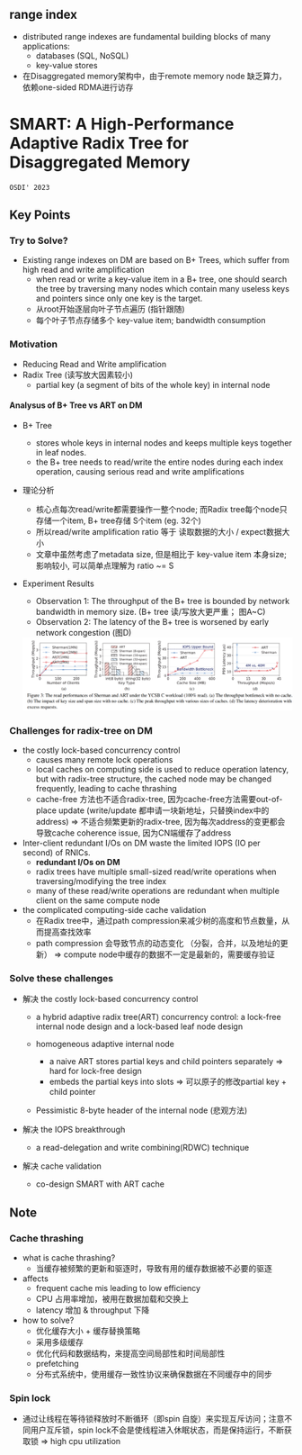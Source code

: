 ## range index
- distributed range indexes are fundamental building blocks of many applications:
    - databases (SQL, NoSQL)
    - key-value stores
- 在Disaggregated memory架构中，由于remote memory node 缺乏算力，依赖one-sided RDMA进行访存


# SMART: A High-Performance Adaptive Radix Tree for Disaggregated Memory

```shell
OSDI' 2023
```
## Key Points
### Try to Solve?
- Existing range indexes on DM are based on B+ Trees, which suffer from high read and write amplification
    - when read or write a key-value item in a B+ tree, one should search the tree by traversing many nodes which contain many useless keys and pointers since only one key is the target.
    - 从root开始逐层向叶子节点遍历 (指针跟随)
    - 每个叶子节点存储多个 key-value item; bandwidth consumption

### Motivation
- Reducing Read and Write amplification
- Radix Tree (读写放大因素较小)
    - partial key (a segment of bits of the whole key) in internal node

#### Analysus of B+ Tree vs ART on DM
- B+ Tree
    - stores whole keys in internal nodes and keeps multiple keys together in leaf nodes.
    - the B+ tree needs to read/write the entire nodes during each index operation, causing serious read and write amplifications
- 理论分析
    - 核心点每次read/write都需要操作一整个node; 而Radix tree每个node只存储一个item, B+ tree存储 S个item (eg. 32个)
    - 所以read/write amplification ratio 等于 读取数据的大小 / expect数据大小
    - 文章中虽然考虑了metadata size, 但是相比于 key-value item 本身size; 影响较小, 可以简单点理解为 ratio ~= S
- Experiment Results
    - Observation 1: The throughput of the B+ tree is bounded by network bandwidth in memory size. (B+ tree 读/写放大更严重； 图A~C)
    - Observation 2: The latency of the B+ tree is worsened by early network congestion (图D)

    <img src="./pictures/SMART-MotivationTests.png" width=800>

### Challenges for radix-tree on DM
- the costly lock-based concurrency control
    - causes many remote lock operations
    - local caches on computing side is used to reduce operation latency, but with radix-tree structure, the cached node may be changed frequently, leading to cache thrashing
    - cache-free 方法也不适合radix-tree, 因为cache-free方法需要out-of-place update (write/update 都申请一块新地址，只替换index中的address) => 不适合频繁更新的radix-tree, 因为每次address的变更都会导致cache coherence issue, 因为CN端缓存了address
- Inter-client redundant I/Os on DM waste the limited IOPS (IO per second) of RNICs.
    - **redundant I/Os on DM**
    - radix trees have multiple small-sized read/write operations when traversing/modifying the tree index
    - many of these read/write operations are redundant when multiple client on the same compute node
- the complicated computing-side cache validation
    - 在Radix tree中，通过path compression来减少树的高度和节点数量，从而提高查找效率
    - path compression 会导致节点的动态变化 （分裂，合并，以及地址的更新） => compute node中缓存的数据不一定是最新的，需要缓存验证

### Solve these challenges
- 解决 the costly lock-based concurrency control
    - a hybrid adaptive radix tree(ART) concurrency control: a lock-free internal node design and a lock-based leaf node design
    - homogeneous adaptive internal node
        - a naive ART stores partial keys and child pointers separately => hard for lock-free design
        - embeds the partial keys into slots => 可以原子的修改partial key + child pointer

    - Pessimistic 8-byte header of the internal node (悲观方法)

- 解决 the IOPS breakthrough
    - a read-delegation and write combining(RDWC) technique

- 解决 cache validation
    - co-design SMART with ART cache

## Note
### Cache thrashing
- what is cache thrashing?
    - 当缓存被频繁的更新和驱逐时，导致有用的缓存数据被不必要的驱逐
- affects
    - frequent cache mis leading to low efficiency
    - CPU 占用率增加，被用在数据加载和交换上
    - latency 增加 & throughput 下降
- how to solve?
    - 优化缓存大小 + 缓存替换策略
    - 采用多级缓存
    - 优化代码和数据结构，来提高空间局部性和时间局部性
    - prefetching
    - 分布式系统中，使用缓存一致性协议来确保数据在不同缓存中的同步

### Spin lock
- 通过让线程在等待锁释放时不断循环（即spin 自旋）来实现互斥访问；注意不同用户互斥锁，spin lock不会是使线程进入休眠状态，而是保持运行，不断获取锁 => high cpu utilization
